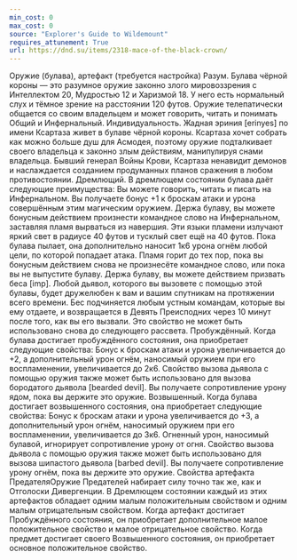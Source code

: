```yaml
---
min_cost: 0
max_cost: 0
source: "Explorer's Guide to Wildemount"
requires_attunement: True
url: https://dnd.su/items/2318-mace-of-the-black-crown/
---
```


Оружие (булава), артефакт (требуется настройка)
Разум. Булава чёрной короны — это разумное оружие законно злого мировоззрения с Интеллектом 20, Мудростью 12 и Харизмой 18. У него есть нормальный слух и тёмное зрение на расстоянии 120 футов. Оружие телепатически общается со своим владельцем и может говорить, читать и понимать Общий и Инфернальный.
Индивидуальность. Жадная эриния [erinyes] по имени Ксартаза живет в булаве чёрной короны. Ксартаза хочет собрать как можно больше душ для Асмодея, поэтому оружие подталкивает своего владельца к законно злым действиям, манипулируя снами владельца. Бывший генерал Войны Крови, Ксартаза ненавидит демонов и наслаждается созданием продуманных планов сражения в любом противостоянии.
Дремлющий. В дремлющем состоянии булава даёт следующие преимущества:
Вы можете говорить, читать и писать на Инфернальном.
Вы получаете бонус +1 к броскам атаки и урона совершённым этим магическим оружием.
Держа булаву, вы можете бонусным действием произнести командное слово на Инфернальном, заставляя пламя вырваться из навершия. Эти языки пламени излучают яркий свет в радиусе 40 футов и тусклый свет ещё на 40 футов. Пока булава пылает, она дополнительно наносит 1к6 урона огнём любой цели, по которой попадает атака. Пламя горит до тех пор, пока вы бонусным действием снова не произнесёте командное слово, или пока вы не выпустите булаву.
Держа булаву, вы можете действием призвать беса [imp]. Любой дьявол, которого вы вызовете с помощью этой булавы, будет дружелюбен к вам и вашим спутникам на протяжении всего времени. Бес подчиняется любым устным командам, которые вы ему отдаете, и возвращается в Девять Преисподних через 10 минут после того, как вы его вызвали. Это свойство не может быть использовано снова до следующего рассвета.
Пробуждённый. Когда булава достигает пробуждённого состояния, она приобретает следующие свойства:
Бонус к броскам атаки и урона увеличивается до +2, а дополнительный урон огнём, наносимый оружием при его воспламенении, увеличивается до 2к6.
Свойство вызова дьявола с помощью оружия также может быть использовано для вызова бородатого дьявола [bearded devil].
Вы получаете сопротивление урону ядом, пока вы держите это оружие.
Возвышенный. Когда булава достигает возвышенного состояния, она приобретает следующие свойства:
Бонус к броскам атаки и урона увеличивается до +3, а дополнительный урон огнём, наносимый оружием при его воспламенении, увеличивается до 3к6. Огненный урон, наносимый булавой, игнорирует сопротивление урону от огня.
Свойство вызова дьявола с помощью оружия также может быть использовано для вызова шипастого дьявола [barbed devil].
Вы получаете сопротивление урону огнём, пока вы держите это оружие.
Свойства артефакта ПредателяОружие Предателей набирает силу точно так же, как и Отголоски Дивергенции. В Дремлющем состоянии каждый из этих артефактов обладает одним малым положительным свойством и одним малым отрицательным свойством. Когда артефакт достигает Пробуждённого состояния, он приобретает дополнительное малое положительное свойство и малое отрицательное свойство. Когда предмет достигает своего Возвышенного состояния, он приобретает основное положительное свойство.